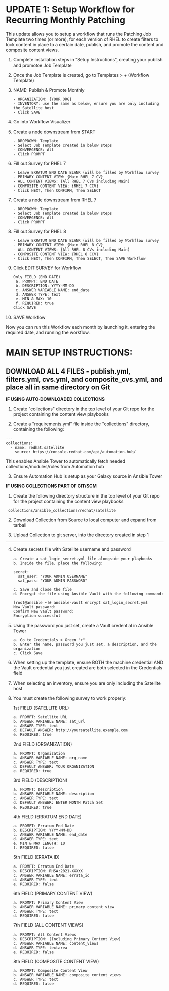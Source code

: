 # UPDATE 1: Setup Workflow for Recurring Monthly Patching

This update allows you to setup a workflow that runs the Patching Job Template two times (or more), for each version of RHEL
to create filters to lock content in place to a certain date, publish, and promote the content and composite content views.


1. Complete installation steps in "Setup Instructions", creating your publish and promotoe Job Template

2. Once the Job Template is created, go to Templates > + (Workflow Template)

3. NAME: Publish & Promote Monthly
   ```
   - ORGANIZATION: {YOUR ORG}
   - INVENTORY: use the same as below, ensure you are only including the Satellite host
   - Click SAVE
   ```
4. Go into Workflow Visualizer

5. Create a node downstream from START
   ```
   - DROPDOWN: Template
   - Select Job Template created in below steps
   - CONVERGENCE: All
   - Click PROMPT
   ```
6. Fill out Survey for RHEL 7
   ```
   - Leave ERRATUM END DATE BLANK (will be filled by Workflow survey
   - PRIMARY CONTENT VIEW: {Main RHEL 7 CV}
   - ALL CONTENT VIEWS: {All RHEL 7 CVs including Main)
   - COMPOSITE CONTENT VIEW: {RHEL 7 CCV}
   - Click NEXT, Then CONFIRM, Then SELECT
   ```
7. Create a node downstream from RHEL 7
   ```
   - DROPDOWN: Template
   - Select Job Template created in below steps
   - CONVERGENCE: All
   - Click PROMPT
   ```
8. Fill out Survey for RHEL 8
   ```
   - Leave ERRATUM END DATE BLANK (will be filled by Workflow survey
   - PRIMARY CONTENT VIEW: {Main RHEL 8 CV}
   - ALL CONTENT VIEWS: {All RHEL 8 CVs including Main)
   - COMPOSITE CONTENT VIEW: {RHEL 8 CCV}
   - Click NEXT, Then CONFIRM, Then SELECT, Then SAVE Workflow
   ```
9. Click EDIT SURVEY for Workflow
   ```
   Only FIELD (END DATE)
    a. PROMPT: END DATE
    b. DESCRIPTION: YYYY-MM-DD
    c. ANSWER VARIABLE NAME: end_date
    d. ANSWER TYPE: text
    e. MIN & MAX: 10
    f. REQUIRED: true
   Click SAVE
   ```
 10. SAVE Workflow
 
 Now you can run this Workflow each month by launching it, entering the required date, and running the workflow.
 

# MAIN SETUP INSTRUCTIONS:

## DOWNLOAD ALL 4 FILES - publish.yml, filters.yml, cvs.yml, and composite_cvs.yml, and place all in same directory on Git

**IF USING AUTO-DOWNLOADED COLLECTIONS**

1. Create "collections" directory in the top level of your Git repo for the project containing the content view playbooks

2. Create a "requirements.yml" file inside the "collections" directory, containing the following:
```
---
collections:
  - name: redhat.satellite
    source: https://console.redhat.com/api/automation-hub/
```    

This enables Ansible Tower to automatically fetch needed collections/modules/roles from Automation hub

3. Ensure Automation Hub is setup as your Galaxy source in Ansible Tower


**IF USING COLLECTIONS PART OF GIT/SCM**

1. Create the following directory structure in the top level of your Git repo for the project containing the content view playbooks

```
 collections/ansible_collections/redhat/satellite
```

2. Download Collection from Source to local computer and expand from tarball

3. Upload Collection to git server, into the directory created in step 1

--------------------

4. Create secrets file with Satellite username and password
    ```
    a. Create a sat_login_secret.yml file alongside your playbooks
    b. Inside the file, place the following:

    secret:
      sat_user: "YOUR ADMIN USERNAME"
      sat_pass: "YOUR ADMIN PASSWORD"

    c. Save and close the file
    d. Encrypt the file using Ansible Vault with the following command:

    [root@ansible ~]# ansible-vault encrypt sat_login_secret.yml
    New Vault password:
    Confirm New Vault password:
    Encryption successful
    ```
5. Using the password you just set, create a Vault credential in Ansible Tower
    ```
    a. Go to Credentials > Green "+"
    b. Enter the name, password you just set, a description, and the organization
    c. Click Save
    ```
6. When setting up the template, ensure BOTH the machine credential AND the Vault credential you just created are both selected in the Credentials field

7. When selecting an inventory, ensure you are only including the Satellite host

8. You must create the following survey to work properly:
    
    1st FIELD (SATELLITE URL)
    ```
    a. PROMPT: Satellite URL
    b. ANSWER VARIABLE NAME: sat_url
    c. ANSWER TYPE: text
    d. DEFAULT ANSWER: http://yoursatellite.example.com
    e. REQUIRED: true
    ```
    2nd FIELD (ORGANIZATION)
    ```
    a. PROMPT: Organization
    b. ANSWER VARIABLE NAME: org_name
    c. ANSWER TYPE: text
    d. DEFAULT ANSWER: YOUR ORGANIZATION
    e. REQUIRED: true
    ```
    3rd FIELD (DESCRIPTION)
    ```
    a. PROMPT: Description
    b. ANSWER VARIABLE NAME: description
    c. ANSWER TYPE: text
    d. DEFAULT ANSWER: ENTER MONTH Patch Set
    e. REQUIRED: true
    ```
    4th FIELD (ERRATUM END DATE)
    ```
    a. PROMPT: Erratum End Date
    b. DESCRIPTION: YYYY-MM-DD
    c. ANSWER VARIABLE NAME: end_date
    d. ANSWER TYPE: text
    e. MIN & MAX LENGTH: 10
    f. REQUIRED: false
    ```
    5th FIELD (ERRATA ID)
    ```
    a. PROMPT: Erratum End Date
    b. DESCRIPTION: RHSA:2021-XXXXX
    c. ANSWER VARIABLE NAME: errata_id
    d. ANSWER TYPE: text
    e. REQUIRED: false
    ```
    6th FIELD (PRIMARY CONTENT VIEW)
    ```
    a. PROMPT: Primary Content View
    b. ANSWER VARIABLE NAME: primary_content_view
    c. ANSWER TYPE: text
    d. REQUIRED: false
    ```
    7th FIELD (ALL CONTENT VIEWS)
    ```
    a. PROMPT: All Content Views
    b. DESCRIPTION: (Including Primary Content View)
    c. ANSWER VARIABLE NAME: content_views
    d. ANSWER TYPE: textarea
    e. REQUIRED: false
    ```
    8th FIELD (COMPOSITE CONTENT VIEW)
    ```
    a. PROMPT: Composite Content View
    b. ANSWER VARIABLE NAME: composite_content_views
    c. ANSWER TYPE: text
    d. REQUIRED: false
    ```
